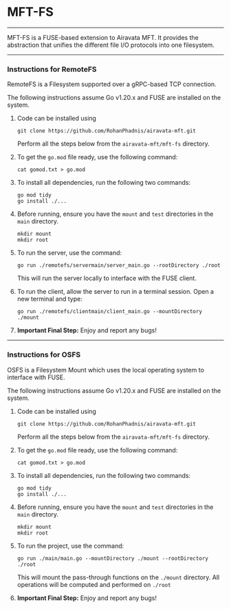 <h1>MFT-FS</h1>

<hr>

MFT-FS is a FUSE-based extension to Airavata MFT. It provides the abstraction that unifies the different file I/O protocols into one filesystem.

<hr>

<h3>Instructions for RemoteFS</h3>

RemoteFS is a Filesystem supported over a gRPC-based TCP connection.

The following instructions assume Go v1.20.x and FUSE are installed on the system.

<ol>
<li><div>

Code can be installed using

```shell
git clone https://github.com/RohanPhadnis/airavata-mft.git
```

Perform all the steps below from the <code>airavata-mft/mft-fs</code> directory.
</div></li>

<li>
<div>
To get the <code>go.mod</code> file ready, use the following command:

```shell
cat gomod.txt > go.mod
```
</div>
</li>

<li>
<div>
To install all dependencies, run the following two commands:

```shell
go mod tidy
go install ./...
```
</div>
</li>

<li>
<div>
Before running, ensure you have the <code>mount</code> and <code>test</code> directories in the <code>main</code> directory.

```shell
mkdir mount
mkdir root
```
</div>
</li>

<li>
<div>
To run the server, use the command:

```shell
go run ./remotefs/servermain/server_main.go --rootDirectory ./root
```

This will run the server locally to interface with the FUSE client.

</div>
</li>

<li>
<div>
To run the client, allow the server to run in a terminal session. Open a new terminal and type:

```shell
go run ./remotefs/clientmain/client_main.go --mountDirectory ./mount
```
</div>
</li>

<li><div>
<strong>Important Final Step:</strong> Enjoy and report any bugs!
</div></li>
</ol>

<hr>

<h3>Instructions for OSFS</h3>

OSFS is a Filesystem Mount which uses the local operating system to interface with FUSE.

The following instructions assume Go v1.20.x and FUSE are installed on the system.

<ol>
<li><div>

Code can be installed using

```shell
git clone https://github.com/RohanPhadnis/airavata-mft.git
```

Perform all the steps below from the <code>airavata-mft/mft-fs</code> directory.
</div></li>

<li>
<div>
To get the <code>go.mod</code> file ready, use the following command:

```shell
cat gomod.txt > go.mod
```
</div>
</li>

<li>
<div>
To install all dependencies, run the following two commands:

```shell
go mod tidy
go install ./...
```
</div>
</li>

<li>
<div>
Before running, ensure you have the <code>mount</code> and <code>test</code> directories in the <code>main</code> directory.

```shell
mkdir mount
mkdir root
```
</div>
</li>

<li>
<div>
To run the project, use the command:

```shell
go run ./main/main.go --mountDirectory ./mount --rootDirectory ./root
```

This will mount the pass-through functions on the <code>./mount</code> directory. All operations will be computed and performed on <code>./root</code>

</div>
</li>

<li><div>
<strong>Important Final Step:</strong> Enjoy and report any bugs!
</div></li>
</ol>